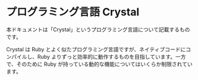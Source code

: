 # プログラミング言語 Crystal

本ドキュメントは「Crystal」というプログラミング言語について記載するものです。

Crystal は Ruby とよく似たプログラミング言語ですが、ネイティブコードにコンパイルし、Ruby よりずっと効率的に動作するものを目指しています。一方で、そのために Ruby が持っている動的な機能についてはいくらか制限されています。
